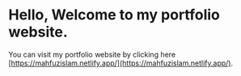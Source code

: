 # Hello, Welcome to my portfolio website.

You can visit my portfolio website by clicking here [https://mahfuzislam.netlify.app/](https://mahfuzislam.netlify.app/).
